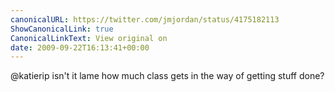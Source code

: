 ```yaml
---
canonicalURL: https://twitter.com/jmjordan/status/4175182113
ShowCanonicalLink: true
CanonicalLinkText: View original on
date: 2009-09-22T16:13:41+00:00
---
```

@katierip isn't it lame how much class gets in the way of getting stuff done?